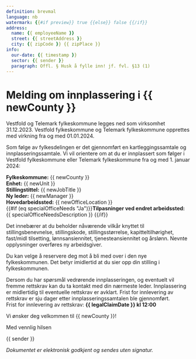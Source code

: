 ```yaml
---
definition: brevmal
language: nb
watermark: {{#if preview}} true {{else}} false {{/if}}
address:
  name: {{ employeeName }}
  street: {{ streetAddress }}
  city: {{ zipCode }} {{ zipPlace }}
info:
  our-date: {{ timestamp }}
  sector: {{ sender }}
  paragraph: Offl. § Husk å fylle inn! jf. fvl. §13 (1)
---
```


# Melding om innplassering i {{ newCounty }}
Vestfold og Telemark fylkeskommune legges ned som virksomhet 31.12.2023. Vestfold fylkeskommune og Telemark fylkeskommune opprettes med virkning fra og med 01.01.2024.

Som følge av fylkesdelingen er det gjennomført en kartleggingssamtale og innplasseringssamtale. Vi vil orientere om at du er innplassert som følger i Vestfold fylkeskommune eller Telemark fylkeskommune fra og med 1. januar 2024:  


**Fylkeskommune:** {{ newCounty }}<br>
**Enhet:** {{ newUnit }}<br>
**Stillingstittel:** {{ newJobTitle }}<br>
**Ny leder:** {{ newManager }}<br>
**Hovedarbeidssted:** {{ newOfficeLocation }}<br>
{{#if (eq specialOfficeNeeds "Ja")}}**Tilpasninger ved endret arbeidssted:** {{ specialOfficeNeedsDescription }} {{/if}}

Det innebærer at du beholder nåværende vilkår knyttet til stillingsbenevnelse, stillingskode, stillingsstørrelse, kapitteltilhørighet, fast/midl tilsetting, lønnsansiennitet, tjenesteansiennitet og årslønn. Nevnte opplysninger overføres ny arbeidsgiver.  

Du kan velge å reservere deg mot å bli med over i den nye fylkeskommunen. Det betyr imidlertid at du sier opp din stilling i fylkeskommunen. 

Dersom du har spørsmål vedrørende innplasseringen, og eventuelt vil fremme rettskrav kan du ta kontakt med din nærmeste leder. Innplassering er midlertidig til eventuelle rettskrav er avklart. Frist for innlevering av rettskrav er sju dager etter innplasseringssamtalen ble gjennomført.<br>
Frist for innlevering av rettskrav: **{{ legalClaimDate }} kl 12:00**

Vi ønsker deg velkommen til {{ newCounty }}! 


Med vennlig hilsen

{{ sender }}

*Dokumentet er elektronisk godkjent og sendes uten signatur.*

